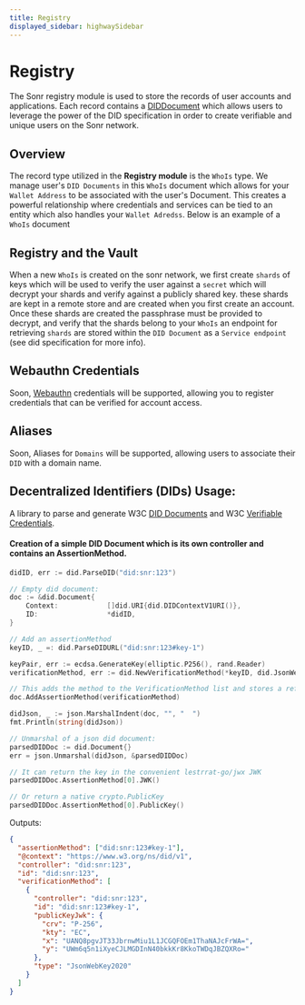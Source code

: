 ```yaml
---
title: Registry
displayed_sidebar: highwaySidebar
---
```

# Registry
The Sonr registry module is used to store the records of user accounts and applications. Each record contains a [DIDDocument](https://www.w3.org/TR/did-core/) which allows users to leverage the power of the DID specification in order to create verifiable and unique users on the Sonr network.

## Overview

The record type utilized in the **Registry module** is the `WhoIs` type. We manage user's `DID Documents` in this `WhoIs` document which allows for your `Wallet Address` to be associated with the user's Document. This creates a powerful relationship where credentials and services can be tied to an entity which also handles your `Wallet Adredss`. Below is an example of a `WhoIs` document

## Registry and the Vault
When a new `WhoIs` is created on the sonr network, we first create `shards` of keys which will be used to verify the user against a `secret` which will decrypt your shards and verify against a publicly shared key. these shards are kept in a remote store and are created when you first create an account. Once these shards are created the passphrase must be provided to decrypt, and verify that the shards belong to your `WhoIs` an endpoint for retrieving `shards` are stored within the `DID Document` as a `Service endpoint` (see did specification for more info).

## Webauthn Credentials
Soon, [Webauthn](https://webauthn.io/) credentials will be supported, allowing you to register credentials that can be verified for account access.

## Aliases
Soon, Aliases for `Domains` will be supported, allowing users to associate their `DID` with a domain name.

## Decentralized Identifiers (DIDs) Usage:
A library to parse and generate W3C [DID Documents](https://www.w3.org/TR/did-core/) and W3C [Verifiable Credentials](https://www.w3.org/TR/vc-data-model/).

#### Creation of a simple DID Document which is its own controller and contains an AssertionMethod.

```go
didID, err := did.ParseDID("did:snr:123")

// Empty did document:
doc := &did.Document{
    Context:            []did.URI{did.DIDContextV1URI()},
    ID:                 *didID,
}

// Add an assertionMethod
keyID, _ =: did.ParseDIDURL("did:snr:123#key-1")

keyPair, err := ecdsa.GenerateKey(elliptic.P256(), rand.Reader)
verificationMethod, err := did.NewVerificationMethod(*keyID, did.JsonWebKey2020, did.DID{}, keyPair.Public())

// This adds the method to the VerificationMethod list and stores a reference to the assertion list
doc.AddAssertionMethod(verificationMethod)

didJson, _ := json.MarshalIndent(doc, "", "  ")
fmt.Println(string(didJson))

// Unmarshal of a json did document:
parsedDIDDoc := did.Document{}
err = json.Unmarshal(didJson, &parsedDIDDoc)

// It can return the key in the convenient lestrrat-go/jwx JWK
parsedDIDDoc.AssertionMethod[0].JWK()

// Or return a native crypto.PublicKey
parsedDIDDoc.AssertionMethod[0].PublicKey()

```

Outputs:

```json
{
  "assertionMethod": ["did:snr:123#key-1"],
  "@context": "https://www.w3.org/ns/did/v1",
  "controller": "did:snr:123",
  "id": "did:snr:123",
  "verificationMethod": [
    {
      "controller": "did:snr:123",
      "id": "did:snr:123#key-1",
      "publicKeyJwk": {
        "crv": "P-256",
        "kty": "EC",
        "x": "UANQ8pgvJT33JbrnwMiu1L1JCGQFOEm1ThaNAJcFrWA=",
        "y": "UWm6q5n1iXyeCJLMGDInN40bkkKr8KkoTWDqJBZQXRo="
      },
      "type": "JsonWebKey2020"
    }
  ]
}
```
